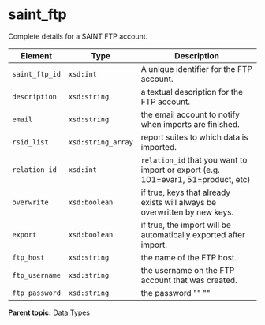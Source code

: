 # saint\_ftp

Complete details for a SAINT FTP account.

|Element|Type|Description|
|-------|----|-----------|
|`saint_ftp_id` |`xsd:int` | A unique identifier for the FTP account. |
|`description` |`xsd:string` | a textual description for the FTP account. |
|`email` |`xsd:string` | the email account to notify when imports are finished. |
|`rsid_list` |`xsd:string_array` | report suites to which data is imported. |
|`relation_id` |`xsd:int` | `relation_id` that you want to import or export \(e.g. 101=evar1, 51=product, etc\) |
|`overwrite` |`xsd:boolean` | if true, keys that already exists will always be overwritten by new keys. |
|`export` |`xsd:boolean` | if true, the import will be automatically exported after import. |
|`ftp_host` |`xsd:string` | the name of the FTP host. |
|`ftp_username` |`xsd:string` | the username on the FTP account that was created. |
|`ftp_password` |`xsd:string` | the password "" "" |

**Parent topic:** [Data Types](../data_types/c_data_types.md)

